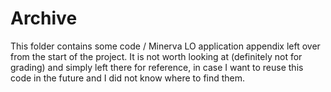 # Archive

This folder contains some code / Minerva LO application appendix left over from the start of the project. It is not worth looking at (definitely not for grading) and simply left there for reference, in case I want to reuse this code in the future and I did not know where to find them.